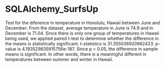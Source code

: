 # SQLAlchemy_SurfsUp
Test for the diference in temperature in Honolulu, Hawaii between June and December:
	From the dataset, average temperature in June is 74.9 and in December is 71.04. Since there is only one group of temperatures in Hawaii 	being used, we applied paired t-test to determine whether the difference in the means is statistically significant.
	t-statistics is 31.355036920962423.
	p-value is 4.193529835915756e-187.
	Since p < 0.05, the difference in sample means is significant. In other words, there is a meaningful different in temperatures between 		summer and winter in Hawaii.

